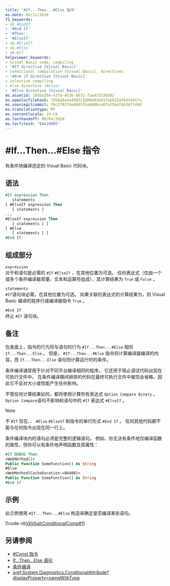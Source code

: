 ```yaml
---
title: '#If...Then...#Else 指令'
ms.date: 04/11/2018
f1_keywords:
- vb.#EndIf
- '#End If'
- '#Then'
- '#ElseIf'
- vb.#ElseIf
- vb.#Else
- vb.#If
helpviewer_keywords:
- Visual Basic code, compiling
- '#If directive [Visual Basic]'
- conditional compilation [Visual Basic], directives
- '#End if directive [Visual Basic]'
- selective compiling
- else directive (#else)
- '#Else directive [Visual Basic]'
ms.assetid: 10bba104-e3fd-451b-b672-faa472530502
ms.openlocfilehash: 7054a6ada4583c5d89e020437eb622a59d3eb17a
ms.sourcegitcommit: f8c270376ed905f6a8896ce0fe25b4f4b38ff498
ms.translationtype: MT
ms.contentlocale: zh-CN
ms.lasthandoff: 06/04/2020
ms.locfileid: "84410005"
---
```

# <a name="ifthenelse-directives"></a>#If...Then...#Else 指令

有条件地编译选定的 Visual Basic 代码块。

## <a name="syntax"></a>语法

```vb
#If expression Then
   statements
[ #ElseIf expression Then
   [ statements ]
...
#ElseIf expression Then
   [ statements ] ]
[ #Else
   [ statements ] ]
#End If
```

## <a name="parts"></a>组成部分

`expression`  
对于和语句是必需的 `#If` `#ElseIf` ，在其他位置为可选。 任何表达式（仅由一个或多个条件编译器常量、文本和运算符组成），其计算结果为 `True` 或 `False` 。

`statements`  
`#If`语句块必需，在其他位置为可选。 如果关联的表达式的计算结果为，则 Visual Basic 编译的程序行或编译器指令 `True` 。

`#End If`  
终止 `#If` 语句块。

## <a name="remarks"></a>备注

在表面上，指令的行为将与语句的行为 `#If...Then...#Else` 相同 `If...Then...Else` 。 但是， `#If...Then...#Else` 指令将计算编译器编译的内容，而 `If...Then...Else` 语句则计算运行时的条件。

条件编译通常用于针对不同平台编译相同的程序。 它还用于阻止调试代码出现在可执行文件中。 在条件编译期间排除的代码在最终可执行文件中被完全省略，因此它不会对大小或性能产生任何影响。

不管任何计算结果如何，都将使用计算所有表达式 `Option Compare Binary` 。 `Option Compare`语句不影响和语句中的 `#If` 表达式 `#ElseIf` 。

> [!NOTE]
> 不 `#If` 存在、、 `#Else` `#ElseIf` 和指令的单行形式 `#End If` 。 任何其他代码都不能与任何指令出现在同一行上。

条件编译块内的语句必须是完整的逻辑语句。 例如，你无法有条件地仅编译函数的属性，但你可以有条件地声明函数及其属性：

```vb
#If DEBUG Then
<WebMethod()>
Public Function SomeFunction() As String
#Else
<WebMethod(CacheDuration:=86400)>
Public Function SomeFunction() As String
#End If
```

## <a name="example"></a>示例

此示例使用 `#If...Then...#Else` 构造来确定是否编译某些语句。

[!code-vb[VbVbalrConditionalComp#1](~/samples/snippets/visualbasic/VS_Snippets_VBCSharp/VbVbalrConditionalComp/VB/Class1.vb#1)]

## <a name="see-also"></a>另请参阅

- [#Const 指令](const-directive.md)
- [If...Then...Else 语句](../statements/if-then-else-statement.md)
- [条件编译](../../programming-guide/program-structure/conditional-compilation.md)
- <xref:System.Diagnostics.ConditionalAttribute?displayProperty=nameWithType>
